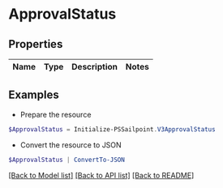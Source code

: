# ApprovalStatus
## Properties

Name | Type | Description | Notes
------------ | ------------- | ------------- | -------------

## Examples

- Prepare the resource
```powershell
$ApprovalStatus = Initialize-PSSailpoint.V3ApprovalStatus 
```

- Convert the resource to JSON
```powershell
$ApprovalStatus | ConvertTo-JSON
```

[[Back to Model list]](../README.md#documentation-for-models) [[Back to API list]](../README.md#documentation-for-api-endpoints) [[Back to README]](../README.md)

